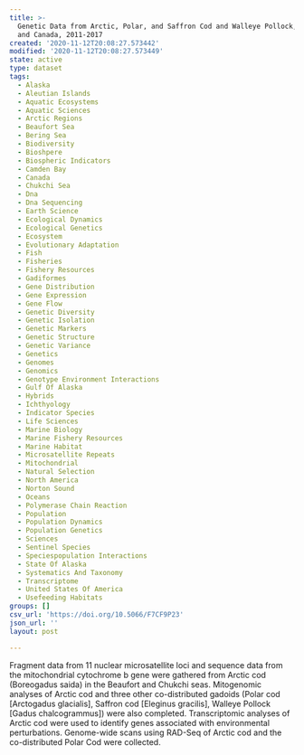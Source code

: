 ```yaml
---
title: >-
  Genetic Data from Arctic, Polar, and Saffron Cod and Walleye Pollock, Alaska
  and Canada, 2011-2017
created: '2020-11-12T20:08:27.573442'
modified: '2020-11-12T20:08:27.573449'
state: active
type: dataset
tags:
  - Alaska
  - Aleutian Islands
  - Aquatic Ecosystems
  - Aquatic Sciences
  - Arctic Regions
  - Beaufort Sea
  - Bering Sea
  - Biodiversity
  - Bioshpere
  - Biospheric Indicators
  - Camden Bay
  - Canada
  - Chukchi Sea
  - Dna
  - Dna Sequencing
  - Earth Science
  - Ecological Dynamics
  - Ecological Genetics
  - Ecosystem
  - Evolutionary Adaptation
  - Fish
  - Fisheries
  - Fishery Resources
  - Gadiformes
  - Gene Distribution
  - Gene Expression
  - Gene Flow
  - Genetic Diversity
  - Genetic Isolation
  - Genetic Markers
  - Genetic Structure
  - Genetic Variance
  - Genetics
  - Genomes
  - Genomics
  - Genotype Environment Interactions
  - Gulf Of Alaska
  - Hybrids
  - Ichthyology
  - Indicator Species
  - Life Sciences
  - Marine Biology
  - Marine Fishery Resources
  - Marine Habitat
  - Microsatellite Repeats
  - Mitochondrial
  - Natural Selection
  - North America
  - Norton Sound
  - Oceans
  - Polymerase Chain Reaction
  - Population
  - Population Dynamics
  - Population Genetics
  - Sciences
  - Sentinel Species
  - Speciespopulation Interactions
  - State Of Alaska
  - Systematics And Taxonomy
  - Transcriptome
  - United States Of America
  - Usefeeding Habitats
groups: []
csv_url: 'https://doi.org/10.5066/F7CF9P23'
json_url: ''
layout: post

---
```

Fragment data from 11 nuclear microsatellite loci and sequence data from the mitochondrial cytochrome b gene were gathered from Arctic cod (Boreogadus saida) in the Beaufort and Chukchi seas. Mitogenomic analyses of Arctic cod and three other co-distributed gadoids (Polar cod [Arctogadus glacialis], Saffron cod [Eleginus gracilis], Walleye Pollock [Gadus chalcogrammus]) were also completed. Transcriptomic analyses of Arctic cod were used to identify genes associated with environmental perturbations. Genome-wide scans using RAD-Seq of Arctic cod and the co-distributed Polar Cod were collected.
